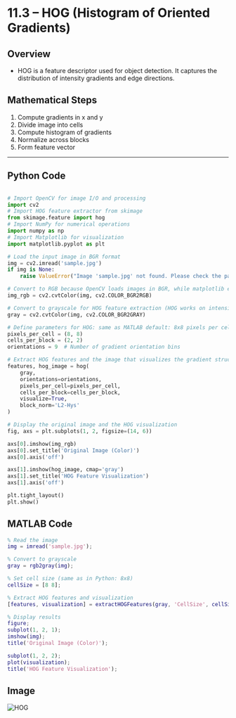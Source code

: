 
# 11.3 – HOG (Histogram of Oriented Gradients)


##  Overview

- HOG is a feature descriptor used for object detection. It captures the distribution of intensity gradients and edge directions.



##  Mathematical Steps

1. Compute gradients in x and y
2. Divide image into cells
3. Compute histogram of gradients
4. Normalize across blocks
5. Form feature vector

---

##  Python Code


```python

# Import OpenCV for image I/O and processing
import cv2
# Import HOG feature extractor from skimage
from skimage.feature import hog
# Import NumPy for numerical operations
import numpy as np
# Import Matplotlib for visualization
import matplotlib.pyplot as plt

# Load the input image in BGR format
img = cv2.imread('sample.jpg')
if img is None:
    raise ValueError("Image 'sample.jpg' not found. Please check the path.")

# Convert to RGB because OpenCV loads images in BGR, while matplotlib expects RGB
img_rgb = cv2.cvtColor(img, cv2.COLOR_BGR2RGB)

# Convert to grayscale for HOG feature extraction (HOG works on intensity)
gray = cv2.cvtColor(img, cv2.COLOR_BGR2GRAY)

# Define parameters for HOG: same as MATLAB default: 8x8 pixels per cell, 2x2 cells per block
pixels_per_cell = (8, 8)
cells_per_block = (2, 2)
orientations = 9  # Number of gradient orientation bins

# Extract HOG features and the image that visualizes the gradient structure
features, hog_image = hog(
    gray,
    orientations=orientations,
    pixels_per_cell=pixels_per_cell,
    cells_per_block=cells_per_block,
    visualize=True,
    block_norm='L2-Hys'
)

# Display the original image and the HOG visualization
fig, axs = plt.subplots(1, 2, figsize=(14, 6))

axs[0].imshow(img_rgb)
axs[0].set_title('Original Image (Color)')
axs[0].axis('off')

axs[1].imshow(hog_image, cmap='gray')
axs[1].set_title('HOG Feature Visualization')
axs[1].axis('off')

plt.tight_layout()
plt.show()

```

##  MATLAB Code

```matlab
% Read the image
img = imread('sample.jpg');

% Convert to grayscale
gray = rgb2gray(img);

% Set cell size (same as in Python: 8x8)
cellSize = [8 8];

% Extract HOG features and visualization
[features, visualization] = extractHOGFeatures(gray, 'CellSize', cellSize);

% Display results
figure;
subplot(1, 2, 1);
imshow(img);
title('Original Image (Color)');

subplot(1, 2, 2);
plot(visualization);
title('HOG Feature Visualization');

```

##  Image

![HOG](photows/HistogramofOrientedGradients.png)


